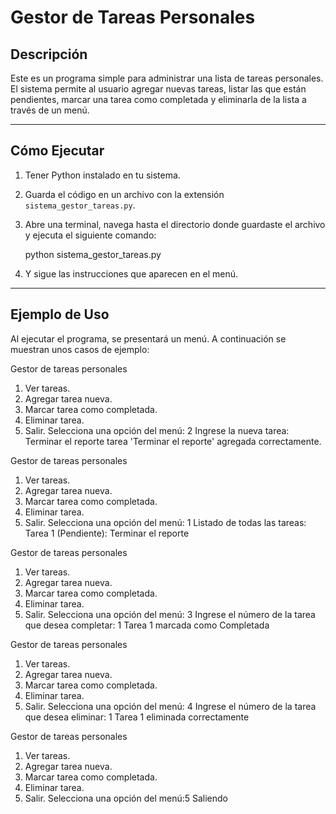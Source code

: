 # Gestor de Tareas Personales

## Descripción

Este es un programa simple para administrar una lista de tareas personales. El sistema permite al usuario agregar nuevas tareas, listar las que están pendientes, marcar una tarea como completada y eliminarla de la lista a través de un menú.

***

## Cómo Ejecutar

1.  Tener Python instalado en tu sistema.
2.  Guarda el código en un archivo con la extensión `sistema_gestor_tareas.py`.
3.  Abre una terminal, navega hasta el directorio donde guardaste el archivo y ejecuta el siguiente comando:

    python sistema_gestor_tareas.py 

4.  Y sigue las instrucciones que aparecen en el menú.

***

## Ejemplo de Uso

Al ejecutar el programa, se presentará un menú. A continuación se muestran unos casos de ejemplo:

Gestor de tareas personales
1. Ver tareas.
2. Agregar tarea nueva.
3. Marcar tarea como completada.
4. Eliminar tarea.
5. Salir.
Selecciona una opción del menú: 2
Ingrese la nueva tarea: Terminar el reporte
tarea 'Terminar el reporte' agregada correctamente.

Gestor de tareas personales
1. Ver tareas.
2. Agregar tarea nueva.
3. Marcar tarea como completada.
4. Eliminar tarea.
5. Salir.
Selecciona una opción del menú: 1
Listado de todas las tareas:
Tarea 1 (Pendiente): Terminar el reporte

Gestor de tareas personales
1. Ver tareas.
2. Agregar tarea nueva.
3. Marcar tarea como completada.
4. Eliminar tarea.
5. Salir.
Selecciona una opción del menú: 3
Ingrese el número de la tarea que desea completar: 1
Tarea 1 marcada como Completada

Gestor de tareas personales
1. Ver tareas.
2. Agregar tarea nueva.
3. Marcar tarea como completada.
4. Eliminar tarea.
5. Salir.
Selecciona una opción del menú: 4
Ingrese el número de la tarea que desea eliminar: 1
Tarea 1 eliminada correctamente

Gestor de tareas personales
1. Ver tareas.
2. Agregar tarea nueva.
3. Marcar tarea como completada.
4. Eliminar tarea.
5. Salir.
Selecciona una opción del menú:5
Saliendo